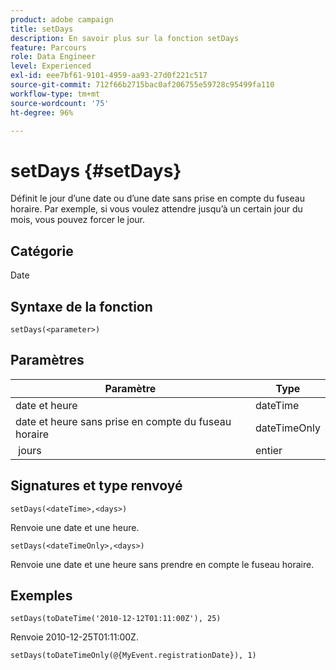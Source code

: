 ```yaml
---
product: adobe campaign
title: setDays
description: En savoir plus sur la fonction setDays
feature: Parcours
role: Data Engineer
level: Experienced
exl-id: eee7bf61-9101-4959-aa93-27d0f221c517
source-git-commit: 712f66b2715bac0af206755e59728c95499fa110
workflow-type: tm+mt
source-wordcount: '75'
ht-degree: 96%

---
```


# setDays {#setDays}

Définit le jour d’une date ou d’une date sans prise en compte du fuseau horaire. Par exemple, si vous voulez attendre jusqu’à un certain jour du mois, vous pouvez forcer le jour.

## Catégorie

Date

## Syntaxe de la fonction

`setDays(<parameter>)`

## Paramètres

| Paramètre | Type |
|--- |--- |
| date et heure | dateTime |
| date et heure sans prise en compte du fuseau horaire | dateTimeOnly |
|  jours | entier |

## Signatures et type renvoyé

`setDays(<dateTime>,<days>)`

Renvoie une date et une heure.

`setDays(<dateTimeOnly>,<days>)`

Renvoie une date et une heure sans prendre en compte le fuseau horaire.

## Exemples

`setDays(toDateTime('2010-12-12T01:11:00Z'), 25)`

Renvoie 2010-12-25T01:11:00Z.

`setDays(toDateTimeOnly(@{MyEvent.registrationDate}), 1)`
